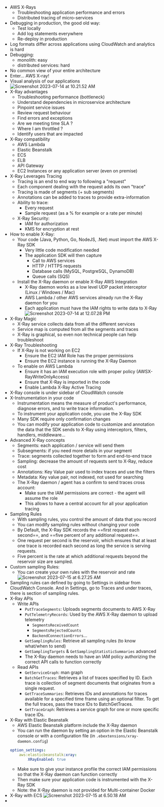 - AWS X-Rays
	- Troubleshooting application performance and errors
	- Distributed tracing of micro-services
- Debugging in production, the good old way:
	- Test locally
	- Add log statements everywhere
	- Re-deploy in production
- Log formats differ across applications using CloudWatch and analytics is hard
- Debugging:
	- monolith: easy
	- distributed services: hard
- No common view of your entire architecture
- Enter... AWS X-ray!
- Visual analysis of our applications
	  ![Screenshot 2023-07-14 at 10.21.52 AM](../images%201/Screenshot%202023-07-14%20at%2010.21.52%20AM.png)
- X-Ray advantages
	- Troubleshooting performance (bottleneck)
	- Understand dependencies in microservice architecture
	- Pinpoint service issues
	- Review request behaviour
	- Find errors and exceptions
	- Are we meeting time SLA ?
	- Where I am throttled ?
	- Identify users that are impacted
- X-Ray compatibility
	- AWS Lambda
	- Elastic Beanstalk
	- ECS
	- ELB
	- API Gateway
	- EC2 Instances or any application server (even on premise)
- X-Ray Leverages Tracing
	- Tracing is an end to end way to following a "request"
	- Each component dealing with the request adds its own "trace"
	- Tracing is made of segments (+ sub segments)
	- Annotations can be added to traces to provide extra-information
	- Ability to trace:
		- Every request
		- Sample request (as a % for example or a rate per minute)
	- X-Ray Security:
		- IAM for authorization
		- KMS for encryption at rest
- How to enable X-Ray:
	- Your code (Java, Python, Go, NodeJS, .Net) must import the AWS X-Ray SDK
		- Very little code modification needed
		- The application SDK will then capture
			- Call to AWS services
			- HTTP / HTTPS requests
			- Database calls (MySQL, PostgreSQL, DynamoDB)
			- Queue calls (SQS)
	- Install the X-Ray daemon or enable X-Ray AWS Integration
		- X-Ray daemon works as a low level UDP packet interceptor (Linux / Windows / Mac)
		- AWS Lambda / other AWS services already run the X-Ray daemon for you
		- Each application must have the IAM rights to write data to X-Ray
			  ![Screenshot 2023-07-14 at 12.07.28 PM](../images%201/Screenshot%202023-07-14%20at%2012.07.28%20PM.png)
- X-Ray Magic
	- X-Ray service collects data from all the different services
	- Service map is computed from all the segments and traces
	- X-Ray is graphical, so even non technical people can help troubleshoot
- X-Ray Troubleshooting
	- If X-Ray is not working on EC2
		- Ensure the EC2 IAM Role has the proper permissions
		- Ensure the EC2 instance is running the X-Ray Daemon
	- To enable on AWS Lambda
		- Ensure it has an IAM execution role with proper policy (AWSX-RayWriteOnlyAccess)
		- Ensure that X-Ray is imported in the code
		- Enable Lambda X-Ray Active Tracing
- X-Ray console is under sidebar of CloudWatch console
- X-Instrumentation in your code
	- Instrumentation means the measure of product's performance, diagnose errors, and to write trace information.
	- To instrument your application code, you use the X-Ray SDK
	- Many SDK require only confirmation changes
	- You can modify your application code to customize and annotation the data that the SDK sends to X-Ray using interceptors, filters, handlers, middleware...
- Advanced X-Ray concepts
	- Segments: each application / service will send them
	- Subsegments: if you need more details in your segment
	- Trace: segments collected together to form and end-to-end trace
	- Sampling: decrease the amount of requests sent to X-Ray, reduce cost
	- Annotations: Key Value pair used to index traces and use the filters
	- Metadata: Key value pair, not indexed, not used for searching
	- The X-Ray daemon / agent has a confirm to send traces cross account:
		- Make sure the IAM permissions are correct - the agent will assume the role
		- This allows to have a central account for all your application tracing
- Sampling Rules
	- With sampling rules, you control the amount of data that you record
	- You can modify sampling rules without changing your code
	- By Default, the X-Ray SDK records the ==first request each second==, and ==five percent of any additional request==.
	- One request per second is the reservoir, which ensures that at least one trace is recorded each second as long the service is serving requests.
	- Five percent is the rate at which additional requests beyond the reservoir size are sampled.
- Custom sampling Rules:
	- You can create your own rules with the reservoir and rate
		  ![Screenshot 2023-07-15 at 6.27.25 AM](../images%201/Screenshot%202023-07-15%20at%206.27.25%20AM.png)
- Sampling rules can defined by going to Settings in sidebar from CloudWatch Console. And in Settings, go to Traces and under traces, there is section of sampling rules.
- X-Ray APIs
	- Write APIs
		- `PutTraceSegments`: Uploads segments documents to AWS X-Ray
		- `PutTelemetryRecords`: Used by the AWS X-Ray daemon to upload telemetry
			- `SegmentsReceivedCount`
			- `SegmentsRejectedCounts`
			- `BackendConnectionErrors`...
		- `GetSamplingRules`: Retrieve all sampling rules (to know what/when to send)
		- `GetSamplingTargets` & `GetSamplingStatisticSummaries` advanced
		- The X-Ray daemon needs to have an IAM policy authorizing the correct API calls to function correctly
	- Read APIs
		- `GetServiceGraph`: man graph
		- `BatchGetTraces`: Retrieves a list of traces specified by ID. Each trace is collection of segment documents that originates from a single request.
		- `GetTraceSummaries`: Retrieves IDs and annotations for traces available for a specified time frame using an optional filter. To get the full traces, pass the trace IDs to BatchGetTraces.
		- `GetTraceGraph`: Retrieves a service graph for one or more specific trace IDs.
- X-Ray with Elastic Beanstalk
	- AWS Elastic Beanstalk platform include the X-Ray daemon
	- You can run the daemon by setting an option in the Elastic Beanstalk console or with a configuration file (in `.ebextensions/xray-daemon.config`)
	```yaml
	option_settings:
		aws:elasticbeanstalk:xray:
			XRayEnabled: true
	```
	- Make sure to give your instance profile the correct IAM permissions so that the X-Ray daemon can function correctly
	- Then make sure your application code is instrumented with the X-Ray SDK
	- Note: the X-Ray daemon is not provided for Multi-container Docker
- X-Ray with ECS
	  ![Screenshot 2023-07-15 at 6.50.18 AM](../images%201/Screenshot%202023-07-15%20at%206.50.18%20AM.png)
-  